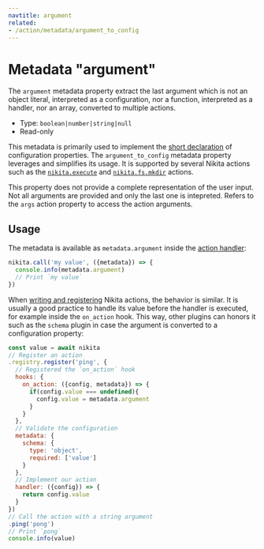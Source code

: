 ```yaml
---
navtitle: argument
related:
- /action/metadata/argument_to_config
---
```


# Metadata "argument"

The `argument` metadata property extract the last argument which is not an object literal, interpreted as a configuration, nor a function, interpreted as a handler, nor an array, converted to multiple actions.

* Type: `boolean|number|string|null`
* Read-only

This metadata is primarily used to implement the [short declaration](/action/config#short-declaration) of configuration properties. The `argument_to_config` metadata property leverages and simplifies its usage. It is supported by several Nikita actions such as the [`nikita.execute`](/current/actions/execute) and [`nikita.fs.mkdir`](/current/actions/fs/mkdir) actions.

This property does not provide a complete representation of the user input. Not all arguments are provided and only the last one is intepreted. Refers to the `args` action property to access the action arguments.

## Usage

The metadata is available as `metadata.argument` inside the [action handler](/current/action/handler):

```js
nikita.call('my value', ({metadata}) => {
  console.info(metadata.argument)
  // Print `my value`
})
```

When [writing and registering](/current/usages/register) Nikita actions, the behavior is similar. It is usually a good practice to handle its value before the handler is executed, for example inside the `on_action` hook. This way, other plugins can honors it such as the `schema` plugin in case the argument is converted to a configuration property:

```js
const value = await nikita
// Register an action
.registry.register('ping', {
  // Registered the `on_action` hook
  hooks: {
    on_action: ({config, metadata}) => {
      if(config.value === undefined){
        config.value = metadata.argument
      }
    }
  },
  // Validate the configuration
  metadata: {
    schema: {
      type: 'object',
      required: ['value']
    }
  },
  // Implement our action
  handler: ({config}) => {
    return config.value
  }
})
// Call the action with a string argument
.ping('pong')
// Print `pong`
console.info(value)
```
